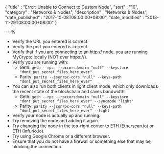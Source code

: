 {
"title"       : "Error: Unable to Connect to Custom Node",
"sort"        : "10",
"category"    : "Networks & Nodes",
"description" : "Networks & Nodes",
"date_published" : "2017-10-08T08:00:00+08:00",
"date_modified"  : "2018-11-29T08:00:00+08:00"
}

---%


*   Verify the URL you entered is correct.
*   Verify the port you entered is correct.
*   Verify that if you are connecting to an http:// node, you are running MyCrypto locally (NOT over https://).
*   Verify you are running with:
      *  Geth: `geth --rpc --rpccorsdomain "null" --keystore "dont_put_secret_files_here_ever"`
      *  Parity: `parity --jsonrpc-cors "null" --keys-path "dont_put_secret_files_here_ever"`
*   You can also run both clients in light client mode, which only downloads the recent state of the blockchain and saves bandwidth:
      *  Geth: `geth --rpc --rpccorsdomain "null" --keystore "dont_put_secret_files_here_ever" --syncmode "light"`
      *  Parity: `parity --jsonrpc-cors "null" --keys-path "dont_put_secret_files_here_ever" --light`
*   Verify your node is actually up and running.
*   Try removing the node and adding it again.
*   Try changing the node in the top-right corner to ETH (Etherscan.io) or ETH (Infurio.io).
*   Try using Google Chrome or a different browser.
*   Ensure that you do not have a firewall or something else that may be blocking the connection.

